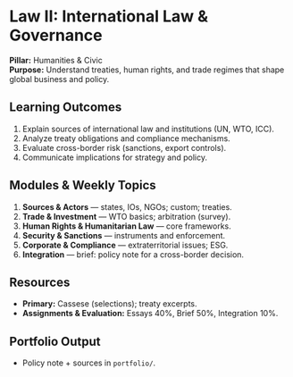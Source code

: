 # Law II: International Law & Governance
**Pillar:** Humanities & Civic  
**Purpose:** Understand treaties, human rights, and trade regimes that shape global business and policy.

## Learning Outcomes
1. Explain sources of international law and institutions (UN, WTO, ICC).
2. Analyze treaty obligations and compliance mechanisms.
3. Evaluate cross-border risk (sanctions, export controls).
4. Communicate implications for strategy and policy.

## Modules & Weekly Topics
1. **Sources & Actors** — states, IOs, NGOs; custom; treaties.
2. **Trade & Investment** — WTO basics; arbitration (survey).
3. **Human Rights & Humanitarian Law** — core frameworks.
4. **Security & Sanctions** — instruments and enforcement.
5. **Corporate & Compliance** — extraterritorial issues; ESG.
6. **Integration** — brief: policy note for a cross-border decision.

## Resources
- **Primary:** Cassese (selections); treaty excerpts.
- **Assignments & Evaluation:** Essays 40%, Brief 50%, Integration 10%.

## Portfolio Output
- Policy note + sources in `portfolio/`.
